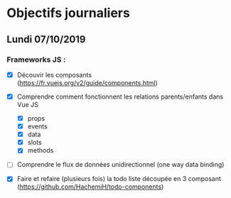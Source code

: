 # Objectifs journaliers

## Lundi 07/10/2019


### Frameworks JS : 

  * [x] Découvir les composants (https://fr.vuejs.org/v2/guide/components.html)

  * [x] Comprendre comment fonctionnent les relations parents/enfants dans Vue JS
    * [x] props
    * [x] events
    * [x] data
    * [X] slots
    * [x] methods

  * [ ] Comprendre le flux de données unidirectionnel (one way data binding)
  
  * [x] Faire et refaire (plusieurs fois) la todo liste découpée en 3 composant (https://github.com/HachemiH/todo-components)
